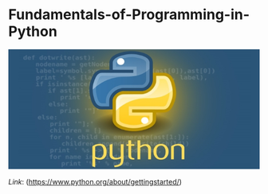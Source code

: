 # Fundamentals-of-Programming-in-Python
<img src="https://github.com/mysierragithub/Fundamentals-of-Programming-in-Python/blob/master/Python%20icon.jpg"> 


_Link_: (https://www.python.org/about/gettingstarted/)
